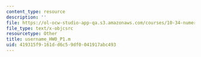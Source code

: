 ```yaml
---
content_type: resource
description: ''
file: https://ol-ocw-studio-app-qa.s3.amazonaws.com/courses/10-34-numerical-methods-applied-to-chemical-engineering-fall-2015/419315f9161dd6c59df0041917abc493_username_HW0_P1.m
file_type: text/x-objcsrc
resourcetype: Other
title: username_HW0_P1.m
uid: 419315f9-161d-d6c5-9df0-041917abc493
---
```

